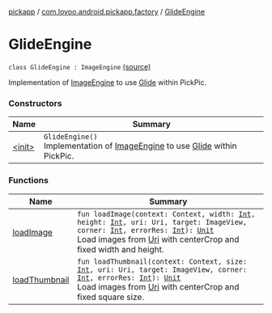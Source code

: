 [pickapp](../../index.md) / [com.lovoo.android.pickapp.factory](../index.md) / [GlideEngine](./index.md)

# GlideEngine

`class GlideEngine : ImageEngine` [(source)](https://github.com/lovoo/android-pickpic/blob/master/pickapp/pickapp/src/main/kotlin/com/lovoo/android/pickapp/factory/GlideEngine.kt#L32)

Implementation of [ImageEngine](#) to use [Glide](#) within PickPic.

### Constructors

| Name | Summary |
|---|---|
| [&lt;init&gt;](-init-.md) | `GlideEngine()`<br>Implementation of [ImageEngine](#) to use [Glide](#) within PickPic. |

### Functions

| Name | Summary |
|---|---|
| [loadImage](load-image.md) | `fun loadImage(context: Context, width: `[`Int`](https://kotlinlang.org/api/latest/jvm/stdlib/kotlin/-int/index.html)`, height: `[`Int`](https://kotlinlang.org/api/latest/jvm/stdlib/kotlin/-int/index.html)`, uri: Uri, target: ImageView, corner: `[`Int`](https://kotlinlang.org/api/latest/jvm/stdlib/kotlin/-int/index.html)`, errorRes: `[`Int`](https://kotlinlang.org/api/latest/jvm/stdlib/kotlin/-int/index.html)`): `[`Unit`](https://kotlinlang.org/api/latest/jvm/stdlib/kotlin/-unit/index.html)<br>Load images from [Uri](#) with centerCrop and fixed width and height. |
| [loadThumbnail](load-thumbnail.md) | `fun loadThumbnail(context: Context, size: `[`Int`](https://kotlinlang.org/api/latest/jvm/stdlib/kotlin/-int/index.html)`, uri: Uri, target: ImageView, corner: `[`Int`](https://kotlinlang.org/api/latest/jvm/stdlib/kotlin/-int/index.html)`, errorRes: `[`Int`](https://kotlinlang.org/api/latest/jvm/stdlib/kotlin/-int/index.html)`): `[`Unit`](https://kotlinlang.org/api/latest/jvm/stdlib/kotlin/-unit/index.html)<br>Load images from [Uri](#) with centerCrop and fixed square size. |
